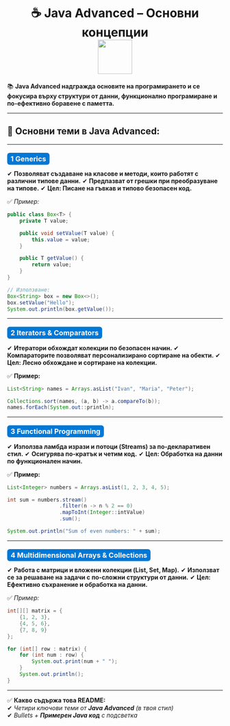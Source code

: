 <h1 align="center">
  ☕ Java Advanced – Основни концепции  
  <br>
  <img src="https://media.giphy.com/media/du3J3cXyzhj75IOgvA/giphy.gif" width="80">
</h1>

📚 **Java Advanced надгражда основите на програмирането и се фокусира върху структури от данни, функционално програмиране и по-ефективно боравене с паметта.**  

---

## 🔑 Основни теми в Java Advanced:

---

### <span style="background:#0078d7; color:white; padding:4px 8px; border-radius:6px;">1 Generics</span>

✔ **Позволяват създаване на класове и методи, които работят с различни типове данни.**
✔ **Предпазват от грешки при преобразуване на типове.**
✔ **Цел: Писане на гъвкав и типово безопасен код.**

✅ *Пример:*

```java
public class Box<T> {
    private T value;

    public void setValue(T value) {
        this.value = value;
    }

    public T getValue() {
        return value;
    }
}

// Използване:
Box<String> box = new Box<>();
box.setValue("Hello");
System.out.println(box.getValue());
```
---

### <span style="background:#0078d7; color:white; padding:4px 8px; border-radius:6px;">2 Iterators & Comparators</span>

✔ **Итератори обхождат колекции по безопасен начин.**
✔ **Компараторите позволяват персонализирано сортиране на обекти.**
✔ **Цел: Лесно обхождане и сортиране на колекции.**

✅ **Пример:**

```java
List<String> names = Arrays.asList("Ivan", "Maria", "Peter");

Collections.sort(names, (a, b) -> a.compareTo(b));
names.forEach(System.out::println);
```

---

### <span style="background:#0078d7; color:white; padding:4px 8px; border-radius:6px;">3 Functional Programming</span>

✔ **Използва ламбда изрази и потоци (Streams) за по-декларативен стил.**
✔ **Осигурява по-кратък и четим код.**
✔ **Цел: Обработка на данни по функционален начин.**

✅ **Пример:**

```java
List<Integer> numbers = Arrays.asList(1, 2, 3, 4, 5);

int sum = numbers.stream()
                 .filter(n -> n % 2 == 0)
                 .mapToInt(Integer::intValue)
                 .sum();

System.out.println("Sum of even numbers: " + sum);
```

---

### <span style="background:#0078d7; color:white; padding:4px 8px; border-radius:6px;">4 Multidimensional Arrays & Collections</span>

✔ **Работа с матрици и вложени колекции (List, Set, Map).**
✔ **Използват се за решаване на задачи с по-сложни структури от данни.**
✔ **Цел: Ефективно съхранение и обработка на данни.**

✅ *Пример:*

```java
int[][] matrix = {
    {1, 2, 3},
    {4, 5, 6},
    {7, 8, 9}
};

for (int[] row : matrix) {
    for (int num : row) {
        System.out.print(num + " ");
    }
    System.out.println();
}
```

---

✅ **Какво съдържа това README:**  
✔ *Четири ключови теми от **Java Advanced** (в твоя стил)*  
✔ *Bullets + **Примерен Java код** с подсветка*   
 
